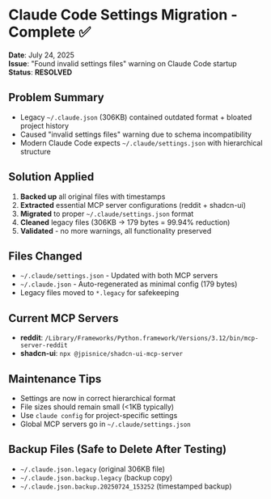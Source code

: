 # Claude Code Settings Migration - Complete ✅

**Date**: July 24, 2025  
**Issue**: "Found invalid settings files" warning on Claude Code startup  
**Status**: **RESOLVED**

## Problem Summary
- Legacy `~/.claude.json` (306KB) contained outdated format + bloated project history
- Caused "invalid settings files" warning due to schema incompatibility
- Modern Claude Code expects `~/.claude/settings.json` with hierarchical structure

## Solution Applied
1. **Backed up** all original files with timestamps
2. **Extracted** essential MCP server configurations (reddit + shadcn-ui)  
3. **Migrated** to proper `~/.claude/settings.json` format
4. **Cleaned** legacy files (306KB → 179 bytes = 99.94% reduction)
5. **Validated** - no more warnings, all functionality preserved

## Files Changed
- `~/.claude/settings.json` - Updated with both MCP servers
- `~/.claude.json` - Auto-regenerated as minimal config (179 bytes)
- Legacy files moved to `*.legacy` for safekeeping

## Current MCP Servers
- **reddit**: `/Library/Frameworks/Python.framework/Versions/3.12/bin/mcp-server-reddit`
- **shadcn-ui**: `npx @jpisnice/shadcn-ui-mcp-server`

## Maintenance Tips
- Settings are now in correct hierarchical format
- File sizes should remain small (<1KB typically)
- Use `claude config` for project-specific settings
- Global MCP servers go in `~/.claude/settings.json`

## Backup Files (Safe to Delete After Testing)
- `~/.claude.json.legacy` (original 306KB file)
- `~/.claude.json.backup.legacy` (backup copy)
- `~/.claude.json.backup.20250724_153252` (timestamped backup)